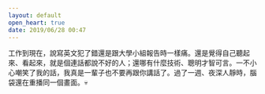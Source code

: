 ```yaml
---
layout: default
open_heart: true
date: 2019/06/28 00:47
---
```


工作到現在，說寫英文犯了錯還是跟大學小組報告時一樣痛。還是覺得自己聽起來、看起來，就是個連話都說不好的人；還哪有什麼技術、聰明才智可言。一不小心嘲笑了我的話，我真是一輩子也不要再跟你講話了。過了一週、夜深人靜時，腦袋還在重播同一個畫面。💀
